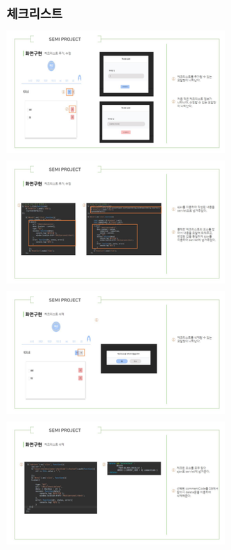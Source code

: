 # 체크리스트

![](../../.gitbook/assets/슬라이드0062.jpg)

![](../../.gitbook/assets/슬라이드0063.jpg)

![](../../.gitbook/assets/슬라이드0064.jpg)

![](../../.gitbook/assets/슬라이드0065.jpg)
